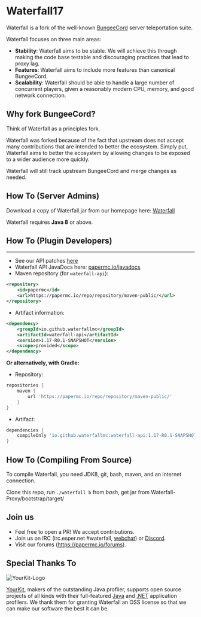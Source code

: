Waterfall17
=========

Waterfall is a fork of the well-known [BungeeCord](https://github.com/SpigotMC/BungeeCord) server teleportation suite.

Waterfall focuses on three main areas:

- **Stability**: Waterfall aims to be stable. We will achieve this through making the code base testable and discouraging practices that lead to proxy lag.
- **Features**: Waterfall aims to include more features than canonical BungeeCord.
- **Scalability**: Waterfall should be able to handle a large number of concurrent players, given a reasonably modern CPU, memory, and good network connection.

## Why fork BungeeCord?

Think of Waterfall as a principles fork.

Waterfall was forked because of the fact that upstream does not accept many contributions that are intended to better the ecosystem. Simply put, Waterfall aims to better
the ecosystem by allowing changes to be exposed to a wider audience more quickly.

Waterfall will still track upstream BungeeCord and merge changes as needed.

## How To (Server Admins)

Download a copy of Waterfall.jar from our homepage here: [Waterfall](https://papermc.io/downloads#Waterfall)

Waterfall requires **Java 8** or above.

## How To (Plugin Developers)
------
 * See our API patches [here](BungeeCord-Patches)
 * Waterfall API JavaDocs here: [papermc.io/javadocs](https://papermc.io/javadocs)
 * Maven repository (for `waterfall-api`):
```xml
<repository>
    <id>papermc</id>
    <url>https://papermc.io/repo/repository/maven-public/</url>
</repository>
```
 * Artifact information:
```xml
<dependency>
    <groupId>io.github.waterfallmc</groupId>
    <artifactId>waterfall-api</artifactId>
    <version>1.17-R0.1-SNAPSHOT</version>
    <scope>provided</scope>
</dependency>
 ```

**Or alternatively, with Gradle:**

 * Repository:
```groovy
repositories {
    maven {
        url 'https://papermc.io/repo/repository/maven-public/'
    }
}
```
 * Artifact:
```groovy
dependencies {
    compileOnly 'io.github.waterfallmc:waterfall-api:1.17-R0.1-SNAPSHOT'
}
```

## How To (Compiling From Source)

To compile Waterfall, you need JDK8, git, bash, maven, and an internet connection.

Clone this repo, run `./waterfall b` from *bash*, get jar from Waterfall-Proxy/bootstrap/target/

## Join us

* Feel free to open a PR! We accept contributions.
* Join us on IRC (irc.esper.net #waterfall, [webchat](https://webchat.esper.net/?channels=waterfall)) or [Discord](https://discord.gg/papermc).
* Visit our forums (https://papermc.io/forums).

## Special Thanks To

![YourKit-Logo](https://yourkit.com/images/yklogo.png)

[YourKit](https://yourkit.com/), makers of the outstanding Java profiler, supports open source projects of all kinds with their full-featured [Java](https://yourkit.com/features/) and [.NET](https://yourkit.com/dotnet/features/) application profilers. We thank them for granting Waterfall an OSS license so that we can make our software the best it can be.

